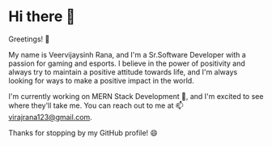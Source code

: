 # Hi there 👋
Greetings! 🙌 

My name is Veervijaysinh Rana, and I'm a Sr.Software Developer with a passion for gaming and esports. I believe in the power of positivity and always try to maintain a positive attitude towards life, and I'm always looking for ways to make a positive impact in the world.

I'm currently working on MERN Stack Development 🌱, and I'm excited to see where they'll take me. You can reach out to me at 📫 virajrana123@gmail.com. 

Thanks for stopping by my GitHub profile! 😄


